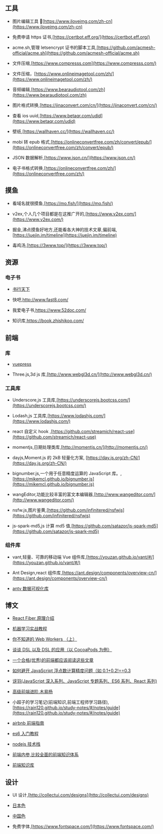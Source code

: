 ## 工具

- 图片编辑工具 🔧[https://www.iloveimg.com/zh-cn](https://www.iloveimg.com/zh-cn)

- 免费申请 https 证书,[https://certbot.eff.org/](https://certbot.eff.org/)

- acme.sh,管理 letsencrypt 证书的脚本工具,[https://github.com/acmesh-official/acme.sh](https://github.com/acmesh-official/acme.sh)

- 文件压缩,[https://www.compresss.com](https://www.compresss.com/)

- 文件压缩，[https://www.onlineimagetool.com/zh/](https://www.onlineimagetool.com/zh/)

- 音频编辑,[https://www.bearaudiotool.com/zh](https://www.bearaudiotool.com/zh)

- 图片格式转换,[https://jinaconvert.com/cn/](https://jinaconvert.com/cn/)

- 查看 ios uuid,[https://www.betaqr.com/udid](https://www.betaqr.com/udid)

- 壁纸,[https://wallhaven.cc/](https://wallhaven.cc/)

- mobi 转 epub 格式,[https://onlineconvertfree.com/zh/convert/epub/](https://onlineconvertfree.com/zh/convert/epub/)
- JSON 数据解析,[https://www.json.cn/](https://www.json.cn/)

- 电子书格式转换,[https://onlineconvertfree.com/zh/](https://onlineconvertfree.com/zh/)

## 摸鱼

- 看域名就很摸鱼,[https://mo.fish/](https://mo.fish/)

- v2ex,个人几个项目都是在这推广开的,[https://www.v2ex.com/](https://www.v2ex.com/)

- 掘金,沸点摸鱼好地方,还能看各大神的技术文章,偏前端,[https://juejin.im/timeline](https://juejin.im/timeline)

- 毒鸡汤,[https://3www.top/](https://3www.top/)

## 资源

### 电子书

- [书行天下](https://www.sxpdf.com/)

- 快吧,http://www.fast8.com/

- 我爱电子书,https://www.52doc.com/

- 知识库,https://book.zhishikoo.com/

## 前端

### 库

- [vuepress](https://vuepress.vuejs.org/zh/)

- Three.js,3d js 库,[http://www.webgl3d.cn/](http://www.webgl3d.cn/)

### 工具库

- Underscore,js 工具库,[https://underscorejs.bootcss.com/](https://underscorejs.bootcss.com/)

- Lodash,js 工具库,[https://www.lodashjs.com/](https://www.lodashjs.com/)

- react 自定义 hook ,[https://github.com/streamich/react-use](https://github.com/streamich/react-use)

- momentjs,日期处理类库,[http://momentjs.cn/](http://momentjs.cn/)

- dayjs,Moment.js 的 2kB 轻量化方案, [https://day.js.org/zh-CN/](https://day.js.org/zh-CN/)

- bignumber.js,一个用于任意精度运算的 JavaScript 库。,[https://mikemcl.github.io/bignumber.js](https://mikemcl.github.io/bignumber.js)

- wangEditor,功能比较丰富的富文本编辑器,[http://www.wangeditor.com/](http://www.wangeditor.com/)

- nsfw.js,图片鉴黄,[https://github.com/infinitered/nsfwjs](https://github.com/infinitered/nsfwjs)

- js-spark-md5,js 计算 md5 值,[https://github.com/satazor/js-spark-md5](https://github.com/satazor/js-spark-md5)

### 组件库

- vant,轻量、可靠的移动端 Vue 组件库,[https://youzan.github.io/vant/#/](https://youzan.github.io/vant/#/)

- Ant Design,react 组件库,[https://ant.design/components/overview-cn/](https://ant.design/components/overview-cn/)

- [antv 数据可视化库](https://antv.vision/zh)

## 博文

- [React Fiber 原理介绍](https://segmentfault.com/a/1190000018250127?utm_source=tag-newest)

- [机器学习实战教程](https://cuijiahua.com/blog/ml/)

- [你不知道的 Web Workers （上）](https://juejin.im/post/5ef2a554f265da02e47d952b)

- [谈谈 DSL 以及 DSL 的应用（以 CocoaPods 为例）](https://draveness.me/dsl/)

- [一个合格(优秀)的前端都应该阅读这些文章](https://juejin.im/post/5d387f696fb9a07eeb13ea60)

- [如何避开 JavaScript 浮点数计算精度问题（如 0.1+0.2!==0.3](https://wjw465150.github.io/blog/blog/my_data/%E5%BC%80%E5%8F%91/JavaScript/%E5%A6%82%E4%BD%95%E9%81%BF%E5%BC%80JavaScript%E6%B5%AE%E7%82%B9%E6%95%B0%E8%AE%A1%E7%AE%97%E7%B2%BE%E5%BA%A6%E9%97%AE%E9%A2%98.html)

- [讶羽(JavaScript 深入系列、JavaScript 专题系列、ES6 系列、React 系列)](https://github.com/mqyqingfeng/Blog)

- [高级前端进阶.木易杨](https://muyiy.cn/)

* 小超子的学习笔记(前端知识,前端工程师学习路径),[https://rain120.github.io/study-notes/#/notes/guide](https://rain120.github.io/study-notes/#/notes/guide)

* [airbnb 前端指南](https://github.com/airbnb/javascript)

* [es6 入门教程](https://es6.ruanyifeng.com/)

* [nodejs 技术栈](https://www.nodejs.red/#/)

- [前端内参,比较全面的前端知识体系](https://coffe1891.gitbook.io/frontend-hard-mode-interview/)

- [前端知识库](https://www.html5iq.com/index.html)

## 设计

- UI 设计,[http://collectui.com/designs](http://collectui.com/designs)

- [日本色](https://nipponcolors.com/)

- [中国色](http://zhongguose.com/)

- 免费字体,[https://www.fontspace.com/](https://www.fontspace.com/)

